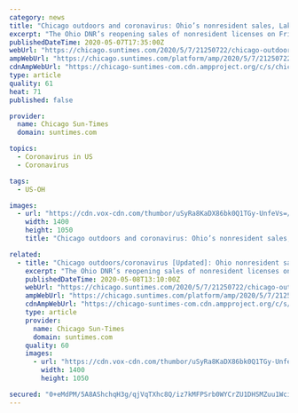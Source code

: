 ```yaml
---
category: news
title: "Chicago outdoors and coronavirus: Ohio’s nonresident sales, Lake County’s interpretation on boating"
excerpt: "The Ohio DNR’s reopening sales of nonresident licenses on Friday leads this update on Chicago outdoors and coronavirus."
publishedDateTime: 2020-05-07T17:35:00Z
webUrl: "https://chicago.suntimes.com/2020/5/7/21250722/chicago-outdoors-coronavirus-ohio-nonresident-sales-lake-county-interpretation-boating"
ampWebUrl: "https://chicago.suntimes.com/platform/amp/2020/5/7/21250722/chicago-outdoors-coronavirus-ohio-nonresident-sales-lake-county-interpretation-boating"
cdnAmpWebUrl: "https://chicago-suntimes-com.cdn.ampproject.org/c/s/chicago.suntimes.com/platform/amp/2020/5/7/21250722/chicago-outdoors-coronavirus-ohio-nonresident-sales-lake-county-interpretation-boating"
type: article
quality: 61
heat: 71
published: false

provider:
  name: Chicago Sun-Times
  domain: suntimes.com

topics:
  - Coronavirus in US
  - Coronavirus

tags:
  - US-OH

images:
  - url: "https://cdn.vox-cdn.com/thumbor/uSyRa8KaDX86bk0Q1TGy-UnfeVs=/0x0:3624x2718/1400x1050/filters:focal(1523x1070:2101x1648):no_upscale()/cdn.vox-cdn.com/uploads/chorus_image/image/66765192/stonelab08_19_16perrymonumentpredawn__2_.0.jpg"
    width: 1400
    height: 1050
    title: "Chicago outdoors and coronavirus: Ohio’s nonresident sales, Lake County’s interpretation on boating"

related:
  - title: "Chicago outdoors/coronavirus [Updated]: Ohio nonresident sales, Lake County interpretation on boating"
    excerpt: "The Ohio DNR’s reopening sales of nonresident licenses on Friday leads this update on Chicago outdoors and coronavirus."
    publishedDateTime: 2020-05-08T13:10:00Z
    webUrl: "https://chicago.suntimes.com/2020/5/7/21250722/chicago-outdoors-coronavirus-ohio-nonresident-sales-lake-county-interpretation-boating"
    ampWebUrl: "https://chicago.suntimes.com/platform/amp/2020/5/7/21250722/chicago-outdoors-coronavirus-ohio-nonresident-sales-lake-county-interpretation-boating"
    cdnAmpWebUrl: "https://chicago-suntimes-com.cdn.ampproject.org/c/s/chicago.suntimes.com/platform/amp/2020/5/7/21250722/chicago-outdoors-coronavirus-ohio-nonresident-sales-lake-county-interpretation-boating"
    type: article
    provider:
      name: Chicago Sun-Times
      domain: suntimes.com
    quality: 60
    images:
      - url: "https://cdn.vox-cdn.com/thumbor/uSyRa8KaDX86bk0Q1TGy-UnfeVs=/0x0:3624x2718/1400x1050/filters:focal(1523x1070:2101x1648):no_upscale()/cdn.vox-cdn.com/uploads/chorus_image/image/66765192/stonelab08_19_16perrymonumentpredawn__2_.0.jpg"
        width: 1400
        height: 1050

secured: "0+eMdPM/5A8AShchqH3g/qjVqTXhc8Q/iz7kMFPSrb0WYCrZU1DHSMZuu1WcifD/EjCoiGXwW9bxTBB/9Os73eXv/S0f9hUHObPmlKvWQxVBZgtcB5VzmL+gpPPYJdONXoUr0GzkqyYlj+otJZzGWHuTP9NtFBXqLdB4oESgIMxkoqvfripYy1FWfPKZR599OlcugwcZump73EEA5wfOG53oNGTPDP9Ds46zpmljHduEy5OxTVz2rU7fgrac2GCrkLnphoWACLM6RR68OGqId0EWhpgUDF4XLW5JdNKdlQ7jymumgzo1/t/T1HpOa+xa;2nHwDNvn24ZWxka1CJ74Zg=="
---
```


